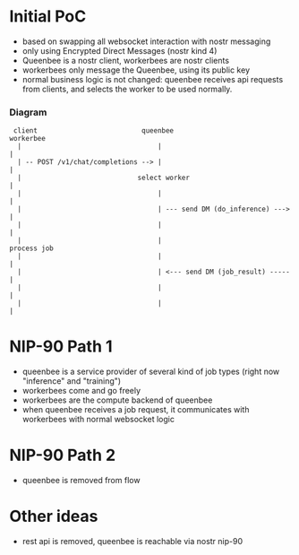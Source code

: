 # Initial PoC
- based on swapping all websocket interaction with nostr messaging
- only using Encrypted Direct Messages (nostr kind 4)
- Queenbee is a nostr client, workerbees are nostr clients
- workerbees only message  the Queenbee, using its public key
- normal business logic is not changed: queenbee receives api requests from clients, and selects the worker to be used normally.

### Diagram
     client                          queenbee                          workerbee
      |                                  |                                 |
      | -- POST /v1/chat/completions --> |                                 |
      |                             select worker                          |
      |                                  |                                 |
      |                                  | --- send DM (do_inference) ---> |
      |                                  |                                 |
      |                                  |                              process job
      |                                  |                                 |
      |                                  | <--- send DM (job_result) ----- |
      |                                  |                                 |
      |                                  |                                 |

# NIP-90 Path 1
- queenbee is a service provider of several kind of job types (right now "inference" and "training")
- workerbees come and go freely
- workerbees are the compute backend of queenbee
- when queenbee receives a job request, it communicates with workerbees with normal websocket logic

# NIP-90 Path 2
- queenbee is removed from flow

# Other ideas
- rest api is removed, queenbee is reachable via nostr nip-90